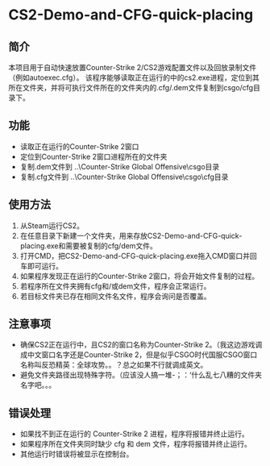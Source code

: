 # CS2-Demo-and-CFG-quick-placing

## 简介

本项目用于自动快速放置Counter-Strike 2/CS2游戏配置文件以及回放录制文件（例如autoexec.cfg）。
该程序能够读取正在运行的中的cs2.exe进程，定位到其所在文件夹，并将可执行文件所在的文件夹内的.cfg/.dem文件复制到csgo/cfg目录下。

## 功能

- 读取正在运行的Counter-Strike 2窗口
- 定位到Counter-Strike 2窗口进程所在的文件夹
- 复制.dem文件到 ..\Counter-Strike Global Offensive\csgo目录
- 复制.cfg文件到 ..\Counter-Strike Global Offensive\csgo\cfg目录

## 使用方法

1. 从Steam运行CS2。
2. 在任意目录下新建一个文件夹，用来存放CS2-Demo-and-CFG-quick-placing.exe和需要被复制的cfg/dem文件。
3. 打开CMD，把CS2-Demo-and-CFG-quick-placing.exe拖入CMD窗口并回车即可运行。
4. 如果程序发现正在运行的Counter-Strike 2窗口，将会开始文件复制的过程。
5. 若程序所在文件夹拥有cfg和/或dem文件，程序会正常运行。
6. 若目标文件夹已存在相同文件名文件，程序会询问是否覆盖。

## 注意事项

- 确保CS2正在运行中，且CS2的窗口名称为Counter-Strike 2。（我这边游戏调成中文窗口名字还是Counter-Strike 2，但是似乎CSGO时代国服CSGO窗口名称叫反恐精英：全球攻势。。？总之如果不行就调成英文。
- 避免文件夹路径出现特殊字符。（应该没人搞一堆-；：‘什么乱七八糟的文件夹名字吧。。。

## 错误处理

- 如果找不到正在运行的 Counter-Strike 2 进程，程序将报错并终止运行。
- 如果程序所在文件夹同时缺少 cfg 和 dem 文件，程序将报错并终止运行。
- 其他运行时错误将被显示在控制台。

